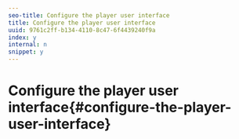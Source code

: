 ```yaml
---
seo-title: Configure the player user interface
title: Configure the player user interface
uuid: 9761c2ff-b134-4110-8c47-6f4439240f9a
index: y
internal: n
snippet: y
---
```


# Configure the player user interface{#configure-the-player-user-interface}

